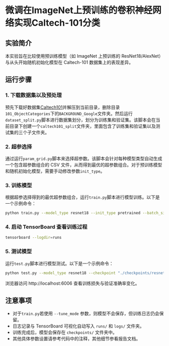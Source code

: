 
# 微调在ImageNet上预训练的卷积神经网络实现Caltech-101分类

## 实验简介
本实验旨在比较使用预训练模型（如 ImageNet 上预训练的 ResNet18/AlexNet）与从头开始随机初始化模型在 Caltech-101 数据集上的表现差异。

## 运行步骤

### 1. 下载数据集以及预处理
预先下载好数据集[Caltech101](https://data.caltech.edu/records/mzrjq-6wc02)并解压到当前目录，删除目录`101_ObjectCategories`下的`BACKGROUND_Google`文件夹。然后运行`dataset_split.py`脚本进行数据集划分，划分为训练集和验证集。该脚本会在当前目录下创建一个`caltech101_split`文件夹，里面包含了训练集和验证集以及测试集的三个子文件夹。

### 2. 超参选择
通过运行`param_grid.py`脚本来选择超参数。该脚本会针对每种模型类型自动生成一个包含超参数组合的 CSV 文件，从而得到最优的超参数组合。对于预训练模型和随机初始化模型，需要手动修改参数`init_type`。


### 3. 训练模型
根据超参选择得到的最优超参数组合，运行`train.py`脚本进行模型训练。以下是一个示例命令：
```bash
python train.py --model_type resnet18 --init_type pretrained --batch_size 32 --epochs 10 --lr_fc 1e-3 --lr_backbone 1e-4
```

### 4. 启动 TensorBoard 查看训练过程
```bash
tensorboard --logdir=runs
```

### 5. 测试模型
运行`test.py`脚本进行模型测试。以下是一个示例命令：
```bash
python test.py --model_type resnet18 --checkpoint "./checkpoints/resnet18_pretrained_best.pth" --data_dir "caltech101_split" --batch_size 32
```

浏览器访问 http://localhost:6006 查看训练损失与验证准确率变化。

## 注意事项
- 对于`train.py`若使用 `--tune_mode` 参数，则模型不会保存，但训练日志仍会保留。
- 日志记录与 TensorBoard 可视化自动写入 `runs/` 和 `logs/` 文件夹。
- 训练完成后，模型会保存在 `checkpoints/` 文件夹中。
- 其他具体参数设置请参考代码中的注释，其他细节参看报告文档。